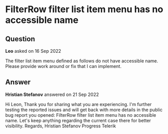 # FilterRow filter list item menu has no accessible name

## Question

**Leo** asked on 16 Sep 2022

The filter list item menu defined as follows do not have accessible name. Please provide work around or fix that I can implement. <TelerikGrid Data="@ViewModel.RouterAndDataLossInformation" TItem="TrafficLossSummary" Pageable="true" Sortable="true" Groupable="false" FilterMode="Telerik.Blazor.GridFilterMode.FilterRow" Resizable="true" Reorderable="true" Height="100%">

## Answer

**Hristian Stefanov** answered on 21 Sep 2022

Hi Leon, Thank you for sharing what you are experiencing. I'm further testing the reported issues and will get back with more details in the public bug report you opened: FilterRow filter list item menu has no accessible name. Let's keep anything regarding the current case there for better visibility. Regards, Hristian Stefanov Progress Telerik
